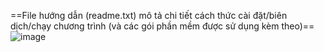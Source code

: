==File hướng dẫn (readme.txt) mô tả chi tiết cách thức cài đặt/biên dịch/chạy chương trình (và các gói phần mềm được sử dụng kèm theo)==
![image](https://github.com/user-attachments/assets/0a313bd5-3ff1-4f8d-ac17-390c0d610f81)
